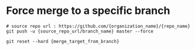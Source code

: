 # Force merge to a specific branch

```shell
# source repo url : https://github.com/{organization_name}/{repo_name}
git push -u {source_repo_url/branch_name} master --force
```

```shell
git reset --hard {merge_target_from_branch}
```



